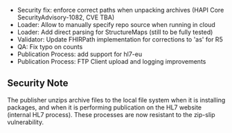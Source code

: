 * Security fix: enforce correct paths when unpacking archives (HAPI Core SecurityAdvisory-1082, CVE TBA)
* Loader: Allow to manually specify repo source when running in cloud
* Loader: Add direct parsing for StructureMaps (still to be fully tested)
* Validator: Update FHIRPath implementation for corrections to 'as' for R5
* QA: Fix typo on counts
* Publication Process: add support for hl7-eu
* Publication Process: FTP Client upload and logging improvements

## Security Note

The publisher unzips archive files to the local file system when it is
installing packages, and when it is performing publication on the HL7 
website (internal HL7 process). These processes are now resistant to 
the zip-slip vulnerability.